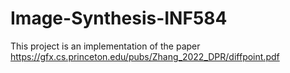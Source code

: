 # Image-Synthesis-INF584
This project is an implementation of the paper https://gfx.cs.princeton.edu/pubs/Zhang_2022_DPR/diffpoint.pdf
